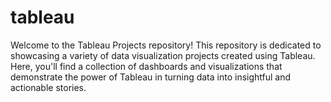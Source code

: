 # tableau
Welcome to the Tableau Projects repository! This repository is dedicated to showcasing a variety of data visualization projects created using Tableau. Here, you'll find a collection of dashboards and visualizations that demonstrate the power of Tableau in turning data into insightful and actionable stories.
